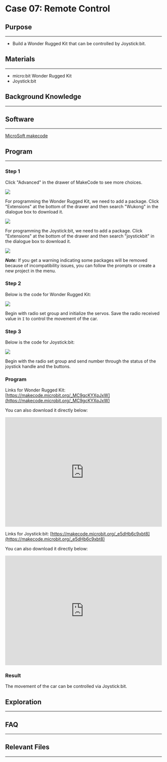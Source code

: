 # Case 07: Remote Control 

## Purpose
---

- Build a Wonder Rugged Kit that can be controlled by Joystick:bit. 

## Materials
---

- micro:bit Wonder Rugged Kit
- Joystick:bit

## Background Knowledge

------

## Software

------

[MicroSoft makecode](https://makecode.microbit.org/#)

## Program

------

### Step 1

Click "Advanced" in the drawer of MakeCode to see more choices. 

![](./images/Mecanum_wheel_car_kit_case_01_01.png)

For programming the Wonder Rugged Kit, we need to add a package. Click "Extensions" at the bottom of the drawer and then search "Wukong" in the dialogue box to download it. 

![](./images/Mecanum_wheel_car_kit_case_01_02.png)

For programming the Joystick:bit, we need to add a package. Click "Extensions" at the bottom of the drawer and then search "joystickbit" in the dialogue box to download it. 

![](./images/Mecanum_wheel_car_kit_case_07_04.png)



***Note:*** If you get a warning indicating some packages will be removed because of incompatibility issues, you can follow the prompts or create a new project in the menu.

### Step 2

Below is the code for Wonder Rugged Kit:


![](./images/Mecanum_wheel_car_kit_case_07_05.png)


Begin with radio set group and initialize the servos. Save the radio received value in `I` to control the movement of the car. 


### Step 3

Below is the code for Joystick:bit:


![](./images/Mecanum_wheel_car_kit_case_07_06.png)


Begin with the radio set group and send number through the status of the joystick handle and the buttons. 


### Program

Links for Wonder Rugged Kit: [https://makecode.microbit.org/_MC9gcKYXpJxW](https://makecode.microbit.org/_MC9gcKYXpJxW)

You can also download it directly below:

<div style="position:relative;height:0;padding-bottom:70%;overflow:hidden;"><iframe style="position:absolute;top:0;left:0;width:100%;height:100%;" src="https://makecode.microbit.org/#pub:_MC9gcKYXpJxW]" frameborder="0" sandbox="allow-popups allow-forms allow-scripts allow-same-origin"></iframe></div>  


Links for Joystick:bit: [https://makecode.microbit.org/_e5dHb6c9xbt8](https://makecode.microbit.org/_e5dHb6c9xbt8)

You can also download it directly below:

<div style="position:relative;height:0;padding-bottom:70%;overflow:hidden;"><iframe style="position:absolute;top:0;left:0;width:100%;height:100%;" src="https://makecode.microbit.org/#pub:_e5dHb6c9xbt8]" frameborder="0" sandbox="allow-popups allow-forms allow-scripts allow-same-origin"></iframe></div>  

### Result

The movement of the car can be controlled via Joystick:bit.

## Exploration

------

## FAQ

------

## Relevant Files

---
